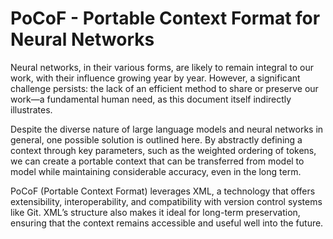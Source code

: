 # PoCoF - Portable Context Format for Neural Networks

Neural networks, in their various forms, are likely to remain integral to our work, with their influence growing year by year. However, a significant challenge persists: the lack of an efficient method to share or preserve our work—a fundamental human need, as this document itself indirectly illustrates.

Despite the diverse nature of large language models and neural networks in general, one possible solution is outlined here. By abstractly defining a context through key parameters, such as the weighted ordering of tokens, we can create a portable context that can be transferred from model to model while maintaining considerable accuracy, even in the long term.

PoCoF (Portable Context Format) leverages XML, a technology that offers extensibility, interoperability, and compatibility with version control systems like Git. XML’s structure also makes it ideal for long-term preservation, ensuring that the context remains accessible and useful well into the future.
